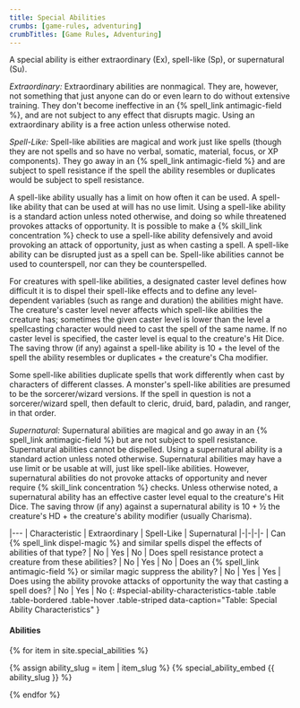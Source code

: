 ```yaml
---
title: Special Abilities
crumbs: [game-rules, adventuring]
crumbTitles: [Game Rules, Adventuring]
---
```


A special ability is either extraordinary (Ex), spell-like (Sp), or supernatural (Su).

_Extraordinary:_ Extraordinary abilities are nonmagical. They are, however, not something that just anyone can do or even learn to do without extensive training. They don't become ineffective in an {% spell_link antimagic-field %}, and are not subject to any effect that disrupts magic. Using an extraordinary ability is a free action unless otherwise noted.

_Spell-Like:_ Spell-like abilities are magical and work just like spells (though they are not spells and so have no verbal, somatic, material, focus, or XP components). They go away in an {% spell_link antimagic-field %} and are subject to spell resistance if the spell the ability resembles or duplicates would be subject to spell resistance.

A spell-like ability usually has a limit on how often it can be used. A spell-like ability that can be used at will has no use limit. Using a spell-like ability is a standard action unless noted otherwise, and doing so while threatened provokes attacks of opportunity. It is possible to make a {% skill_link concentration %} check to use a spell-like ability defensively and avoid provoking an attack of opportunity, just as when casting a spell. A spell-like ability can be disrupted just as a spell can be. Spell-like abilities cannot be used to counterspell, nor can they be counterspelled.

For creatures with spell-like abilities, a designated caster level defines how difficult it is to dispel their spell-like effects and to define any level-dependent variables (such as range and duration) the abilities might have. The creature's caster level never affects which spell-like abilities the creature has; sometimes the given caster level is lower than the level a spellcasting character would need to cast the spell of the same name. If no caster level is specified, the caster level is equal to the creature's Hit Dice. The saving throw (if any) against a spell-like ability is 10 + the level of the spell the ability resembles or duplicates + the creature's Cha modifier.

Some spell-like abilities duplicate spells that work differently when cast by characters of different classes. A monster's spell-like abilities are presumed to be the sorcerer/wizard versions. If the spell in question is not a sorcerer/wizard spell, then default to cleric, druid, bard, paladin, and ranger, in that order.

_Supernatural:_ Supernatural abilities are magical and go away in an {% spell_link antimagic-field %} but are not subject to spell resistance. Supernatural abilities cannot be dispelled. Using a supernatural ability is a standard action unless noted otherwise. Supernatural abilities may have a use limit or be usable at will, just like spell-like abilities. However, supernatural abilities do not provoke attacks of opportunity and never require {% skill_link concentration %} checks. Unless otherwise noted, a supernatural ability has an effective caster level equal to the creature's Hit Dice. The saving throw (if any) against a supernatural ability is 10 + &#189; the creature's HD + the creature's ability modifier (usually Charisma).

|---
| Characteristic | Extraordinary | Spell-Like | Supernatural
|-|-|-|-
| Can {% spell_link dispel-magic %} and similar spells dispel the effects of abilities of that type? | No | Yes | No
| Does spell resistance protect a creature from these abilities? | No | Yes | No
| Does an {% spell_link antimagic-field %} or similar magic suppress the ability? | No | Yes | Yes
| Does using the ability provoke attacks of opportunity the way that casting a spell does? | No | Yes | No
{: #special-ability-characteristics-table .table .table-bordered .table-hover .table-striped data-caption="Table: Special Ability Characteristics" }

#### Abilities

{% for item in site.special_abilities %}

{% assign ability_slug = item | item_slug %}
{% special_ability_embed {{ ability_slug }} %}

{% endfor %}